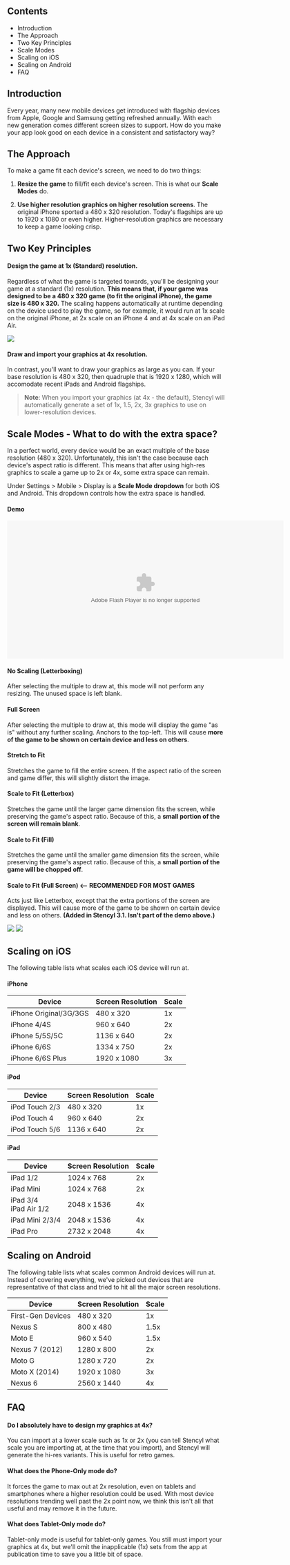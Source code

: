## Contents

* Introduction
* The Approach
* Two Key Principles
* Scale Modes
* Scaling on iOS
* Scaling on Android
* FAQ
 

## Introduction

Every year, many new mobile devices get introduced with flagship devices from Apple, Google and Samsung getting refreshed annually. With each new generation comes different screen sizes to support. How do you make your app look good on each device in a consistent and satisfactory way?


## The Approach

To make a game fit each device's screen, we need to do two things:

1. **Resize the game** to fill/fit each device's screen. This is what our **Scale Modes** do.

2. **Use higher resolution graphics on higher resolution screens**. The original iPhone sported a 480 x 320 resolution. Today's flagships are up to 1920 x 1080 or even higher. Higher-resolution graphics are necessary to keep a game looking crisp.

 
## Two Key Principles

#### Design the game at 1x (Standard) resolution.
Regardless of what the game is targeted towards, you'll be designing your game at a standard (1x) resolution. **This means that, if your game was designed to be a 480 x 320 game (to fit the original iPhone), the game size is 480 x 320.** The scaling happens automatically at runtime depending on the device used to play the game, so for example, it would run at 1x scale on the original iPhone, at 2x scale on an iPhone 4 and at 4x scale on an iPad Air.

![](http://static.stencyl.com/help/images/app-scaling-2.png)

#### Draw and import your graphics at 4x resolution.
In contrast, you'll want to draw your graphics as large as you can. If your base resolution is 480 x 320, then quadruple that is 1920 x 1280, which will accomodate recent iPads and Android flagships.

> **Note**: When you import your graphics (at 4x - the default), Stencyl will automatically generate a set of 1x, 1.5, 2x, 3x graphics to use on lower-resolution devices.

 

## Scale Modes - What to do with the extra space?

In a perfect world, every device would be an exact multiple of the base resolution (480 x 320). Unfortunately, this isn't the case because each device's aspect ratio is different. This means that after using high-res graphics to scale a game up to 2x or 4x, some extra space can remain.

Under Settings > Mobile > Display is a **Scale Mode dropdown** for both iOS and Android. This dropdown controls how the extra space is handled.

#### Demo
<object classid="clsid:d27cdb6e-ae6d-11cf-96b8-444553540000" codebase="http://download.macromedia.com/pub/shockwave/cabs/flash/swflash.cab#version=6,0,40,0" data="http://static.stencyl.com/pedia2/ch9/scaling-modes.swf" height="320" width="640"><param name="quality" value="high"><param name="movie" value="http://static.stencyl.com/pedia2/ch9/scaling-modes.swf"><embed height="320" pluginspage="http://www.macromedia.com/go/getflashplayer" quality="high" src="http://static.stencyl.com/pedia2/ch9/scaling-modes.swf" type="application/x-shockwave-flash" width="640"></object>

#### No Scaling (Letterboxing)
After selecting the multiple to draw at, this mode will not perform any resizing. The unused space is left blank.

#### Full Screen
After selecting the multiple to draw at, this mode will display the game "as is" without any further scaling. Anchors to the top-left. This will cause **more of the game to be shown on certain device and less on others**.

#### Stretch to Fit
Stretches the game to fill the entire screen. If the aspect ratio of the screen and game differ, this will slightly distort the image.

#### Scale to Fit (Letterbox)
Stretches the game until the larger game dimension fits the screen, while preserving the game's aspect ratio. Because of this, a **small portion of the screen will remain blank**.

#### Scale to Fit (Fill)
Stretches the game until the smaller game dimension fits the screen, while preserving the game's aspect ratio. Because of this, a **small portion of the game will be chopped off**.

#### Scale to Fit (Full Screen) <-- RECOMMENDED FOR MOST GAMES
Acts just like Letterbox, except that the extra portions of the screen are displayed. This will cause more of the game to be shown on certain device and less on others. **(Added in Stencyl 3.1. Isn't part of the demo above.)**

![](http://static.stencyl.com/v3/images/announcement/stf1.jpg) ![](http://static.stencyl.com/v3/images/announcement/stf2.jpg)

 
## Scaling on iOS

The following table lists what scales each iOS device will run at.

#### iPhone
Device | Screen Resolution | Scale
--- | --- | ---
iPhone Original/3G/3GS | 480 x 320 | 1x
iPhone 4/4S | 960 x 640 | 2x
iPhone 5/5S/5C | 1136 x 640 | 2x
iPhone 6/6S | 1334 x 750 | 2x
iPhone 6/6S Plus | 1920 x 1080 | 3x

#### iPod 
Device | Screen Resolution | Scale
--- | --- | ---
iPod Touch 2/3 | 480 x 320 | 1x
iPod Touch 4 | 960 x 640 | 2x
iPod Touch 5/6 | 1136 x 640 | 2x

#### iPad
Device | Screen Resolution | Scale
--- | --- | ---
iPad 1/2 | 1024 x 768 | 2x
iPad Mini | 1024 x 768 | 2x
iPad 3/4<br/>iPad Air 1/2 | 2048 x 1536 | 4x
iPad Mini 2/3/4 | 2048 x 1536 | 4x
iPad Pro | 2732 x 2048 | 4x
 

## Scaling on Android

The following table lists what scales common Android devices will run at. Instead of covering everything, we've picked out devices that are representative of that class and tried to hit all the major screen resolutions.

Device | Screen Resolution | Scale
--- | --- | ---
First-Gen Devices | 480 x 320 | 1x
Nexus S | 800 x 480 | 1.5x
Moto E | 960 x 540 | 1.5x
Nexus 7 (2012) | 1280 x 800 | 2x
Moto G | 1280 x 720 | 2x
Moto X (2014) | 1920 x 1080 | 3x
Nexus 6 | 2560 x 1440 | 4x


## FAQ

#### Do I absolutely have to design my graphics at 4x?
You can import at a lower scale such as 1x or 2x (you can tell Stencyl what scale you are importing at, at the time that you import), and Stencyl will generate the hi-res variants. This is useful for retro games.

#### What does the Phone-Only mode do?
It forces the game to max out at 2x resolution, even on tablets and smartphones where a higher resolution could be used. With most device resolutions trending well past the 2x point now, we think this isn't all that useful and may remove it in the future.

#### What does Tablet-Only mode do?
Tablet-only mode is useful for tablet-only games. You still must import your graphics at 4x, but we'll omit the inapplicable (1x) sets from the app at publication time to save you a little bit of space.
